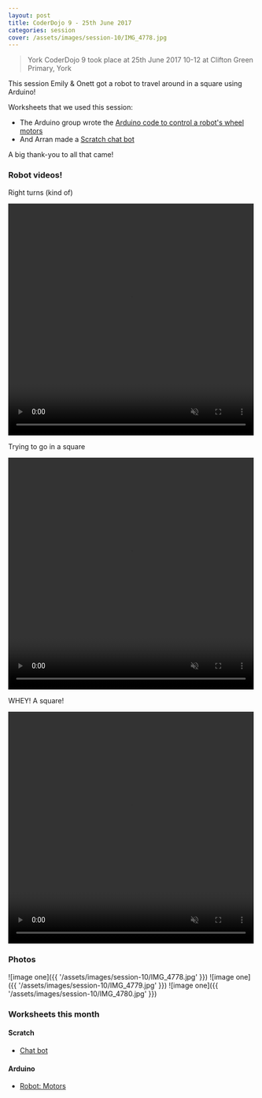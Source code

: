 ```yaml
---
layout: post
title: CoderDojo 9 - 25th June 2017
categories: session
cover: /assets/images/session-10/IMG_4778.jpg
---
```


> York CoderDojo 9 took place at 25th June 2017 10-12 at Clifton Green Primary, York

This session Emily & Onett got a robot to travel around in a square using Arduino!

Worksheets that we used this session:

- The Arduino group wrote the [Arduino code to control a robot's wheel motors](/worksheets/arduino/robot-motors/)
- And Arran made a [Scratch chat bot](/assets/worksheets/scratch/chatbot.pdf)

A big thank-you to all that came!

### Robot videos!

Right turns (kind of)

<video alt="Arduino robot doing right turns, kind of" width="99%" height="470" controls muted>
  <source src="/assets/videos/session-10/right-turns.mp4" type="video/mp4">
</video>

Trying to go in a square

<video alt="Squarish travelling robots" width="99%" height="470" controls muted>
  <source src="/assets/videos/session-10/round-and-round.mp4" type="video/mp4">
</video>

WHEY! A square!

<video alt="Arduino robot travelling in a square" width="99%" height="470" controls muted>
  <source src="/assets/videos/session-10/squares.mp4" type="video/mp4">
</video>

### Photos

![image one]({{ '/assets/images/session-10/IMG_4778.jpg' }})
![image one]({{ '/assets/images/session-10/IMG_4779.jpg' }})
![image one]({{ '/assets/images/session-10/IMG_4780.jpg' }})

### Worksheets this month

#### Scratch

- [Chat bot](/assets/worksheets/scratch/chatbot.pdf)

#### Arduino
- [Robot: Motors](/worksheets/arduino/robot-motors/)
